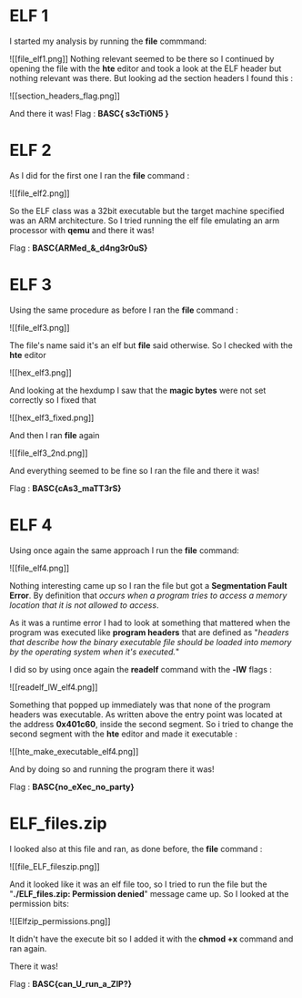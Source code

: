 # ELF 1

I started my analysis by running the **file** commmand:

![[file_elf1.png]]
Nothing relevant seemed to be there so I continued by opening the file with the **hte** editor and took a look at the ELF header but nothing relevant was there.
But looking ad the section headers I found this :

![[section_headers_flag.png]]

And there it was!
Flag : **BASC{ s3cTi0N5 }**

# ELF 2

As I did for the first one I ran the **file** command :

![[file_elf2.png]]

So the ELF class was a 32bit executable but the target machine specified was an ARM architecture.
So I tried running the elf file emulating an arm processor with **qemu** and there it was!

Flag : **BASC{ARMed_&_d4ng3r0uS}**

# ELF 3

Using the same procedure as before I ran the **file** command :

![[file_elf3.png]]

The file's name said it's an elf but **file** said otherwise.
So l checked with the **hte** editor

![[hex_elf3.png]]

And looking at the hexdump I saw that the **magic bytes** were not set correctly so I fixed that

![[hex_elf3_fixed.png]]

And then I ran **file** again

![[file_elf3_2nd.png]]

And everything seemed to be fine so I ran the file and there it was!

Flag : **BASC{cAs3_maTT3rS}**

# ELF 4

Using once again the same approach I run the **file** command:

![[file_elf4.png]]

Nothing interesting came up so I ran the file but got 
a **Segmentation Fault Error**.
By definition that *occurs when a program tries to access a memory location that it is not allowed to access*.

As it was a runtime error I had to look at something that mattered when the program was executed like **program headers** that are defined as "*headers that describe how the binary executable file should be loaded into memory by the operating system when it's executed.*"

I did so by using once again the **readelf** command with the **-lW** flags :

![[readelf_lW_elf4.png]]

Something that popped up immediately was that none of the program headers was executable.
As written above the entry point was located at  the address **0x401c60**, inside the second segment.
So i tried to change the second segment with the **hte** editor and made it 
executable :

![[hte_make_executable_elf4.png]]

And by doing so and running the program there it was!

Flag : **BASC{no_eXec_no_party}**

# ELF_files.zip

I looked also at this file and ran, as done before, the **file** command :

![[file_ELF_fileszip.png]]

And it looked like it was an elf file too, so I tried to run the file but  the 
"**./ELF_files.zip: Permission denied**" message came up.
So I looked at the permission bits: 

![[Elfzip_permissions.png]]

It didn't have the execute bit so I added it with the **chmod +x** command and ran again.

There it was!

Flag : **BASC{can_U_run_a_ZIP?}**